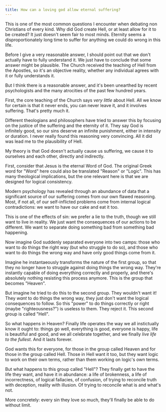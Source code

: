 ```yaml
---
title: How can a loving god allow eternal suffering?
---
```


This is one of the most common questions I encounter when debating non Christians of every kind. Why did God create Hell, or at least allow for it to be created? It just doesn't seem fair to most minds. Eternity seems a disproportionately long time to suffer for anything we could do wrong in this life.

Before I give a very reasonable answer, I should point out that we don't actually have to fully understand it. We just have to conclude that some answer might be plausible. The Church received the teaching of Hell from the Apostles, so it's an objective reality, whether any individual agrees with it or fully understands it.

But I think there is a reasonable answer, and it's been unearthed by recent psychologists and the many atrocities of the past few hundred years.

First, the core teaching of the Church says *very little* about Hell. All we know for certain is that it never ends, you can never leave it, and it involves suffering. That's pretty much it.

Different theologians and philosophers have tried to answer this by focusing on the justice of the suffering and the eternity of it. They say God is infinitely good, so our sins deserve an infinite punishment, either in intensity or duration. I never really found this reasoning very convincing. All it did was lead me to the plausibility of Hell.

My theory is that God doesn't actually cause us suffering, we cause it to ourselves and each other, directly and indirectly.

First, consider that Jesus is the eternal Word of God. The original Greek word for "Word" here could also be translated "Reason" or "Logic". This has many theological implications, but the one relevant here is that we are designed for logical consistency.

Modern psychology has revealed through an abundance of data that a significant source of our suffering comes from our own flawed reasoning. Most, if not all, of our self-inflicted problems come from internal logical contradictions: we want to have our cake and eat it too.

This is one of the effects of sin: we prefer a lie to the truth, though we still want to live in reality. We just want the consequences of our actions to be different. We want to separate doing something bad from something bad happening.

Now imagine God suddenly separated everyone into two camps: those who want to do things the right way (but who struggle to do so), and those who want to do things the wrong way and have only good things come from it.

Imagine he instantaeously transforms the nature of the first group, so that they no longer have to struggle against doing things the wrong way. They're instantly capable of doing everything correctly and properly, and there's absolutely nothing resisting this process anymore. This is the group that becomes "Heaven".

But imagine he tried to do this to the second group. They wouldn't want it! They *want* to do things the wrong way, they just don't want the logical consequences to follow. So this "power" to do things correctly or right (maybe "righteousness?") is useless to them. They reject it. This second group is called "Hell".

So what happens in Heaven? Finally life operates the way we all instictually know it ought to: things go well, everything is good, everyone is happy, life is beautiful and good, and we all celebrate together, and we finally *live life to the fullest*. And it lasts forever.

God wants this for everyone, for those in the group called Heaven and for those in the group called Hell. Those in Hell want it too, but they want logic to work on their own terms, rather than them working on logic's own terms.

But what happens to this group called "Hell"? They finally get to have the life they want, and have it in abundance: a life of brokenness, a life of incorrectness, of logical fallacies, of confusion, of trying to reconcile truth with deception, reality with illusion. Of trying to reconcile what is and what's not.

More concretely: every sin they love so much, they'll finally be able to do without limit.

